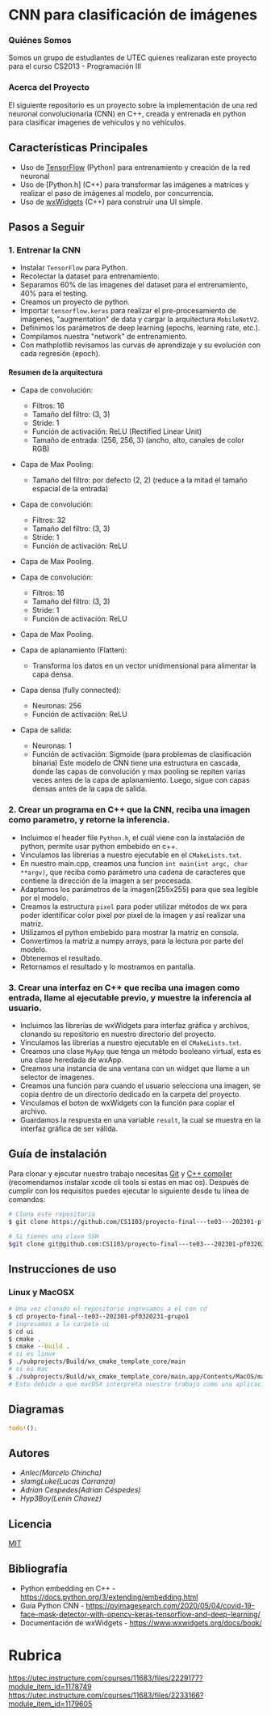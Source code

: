 # CNN para clasificación de imágenes

### Quiénes Somos

Somos un grupo de estudiantes de UTEC quienes realizaran este proyecto para el curso
CS2013 - Programación III

### Acerca del Proyecto

El siguiente repositorio es un proyecto sobre la implementación de una red neuronal convolucionaria (CNN) en C++, creada y entrenada en python para clasificar imagenes de vehículos y no vehículos.

## Características Principales

- Uso de [TensorFlow](https://www.tensorflow.org/?hl=es-419) (Python) para entrenamiento y creación de la red neuronal
- Uso de [Python.h] (C++) para transformar las imágenes a matrices y realizar el paso de imágenes al modelo, por concurrencia.
- Uso de [wxWidgets](https://www.wxwidgets.org/) (C++) para construir una UI simple.

## Pasos a Seguir

### 1. Entrenar la CNN

- Instalar `TensorFlow` para Python.
- Recolectar la dataset para entrenamiento.
- Separamos 60% de las imagenes del dataset para el entrenamiento, 40% para el testing.
- Creamos un proyecto de python.
- Importar `tensorflow.keras` para realizar el pre-procesamiento de imágenes, "augmentation" de data y cargar la arquitectura `MobileNetV2`.
- Definimos los parámetros de deep learning (epochs, learning rate, etc.).
- Compilamos nuestra "network" de entrenamiento.
- Con mathplotlib revisamos las curvas de aprendizaje y su evolución con cada regresión (epoch).

#### Resumen de la arquitectura
- Capa de convolución:
  - Filtros: 16
  - Tamaño del filtro: (3, 3)
  - Stride: 1
  - Función de activación: ReLU (Rectified Linear Unit)
  - Tamaño de entrada: (256, 256, 3) (ancho, alto, canales de color RGB)

- Capa de Max Pooling:
  - Tamaño del filtro: por defecto (2, 2) (reduce a la mitad el tamaño espacial de la entrada)

- Capa de convolución:
  - Filtros: 32
  - Tamaño del filtro: (3, 3)
  - Stride: 1
  - Función de activación: ReLU

- Capa de Max Pooling.

- Capa de convolución:
  - Filtros: 16
  - Tamaño del filtro: (3, 3)
  - Stride: 1
  - Función de activación: ReLU

- Capa de Max Pooling.
- Capa de aplanamiento (Flatten):
  - Transforma los datos en un vector unidimensional para alimentar la capa densa.
- Capa densa (fully connected):
  - Neuronas: 256
  - Función de activación: ReLU
- Capa de salida:
  - Neuronas: 1
  - Función de activación: Sigmoide (para problemas de clasificación binaria)
Este modelo de CNN tiene una estructura en cascada, donde las capas de convolución y max pooling se repiten varias veces antes de la capa de aplanamiento. Luego, sigue con capas densas antes de la capa de salida.

### 2. Crear un programa en C++ que la CNN, reciba una imagen como parametro, y retorne la inferencia.

- Incluimos el header file `Python.h`, el cuál viene con la instalación de python, permite usar python embebido en c++.
- Vinculamos las librerias a nuestro ejecutable en el `CMakeLists.txt`.
- En nuestro main.cpp, creamos una funcion `int main(int argc, char **argv)`, que reciba como parámetro una cadena de caracteres que contiene la dirección de la imagen a ser procesada.
- Adaptamos los parámetros de la imagen(255x255) para que sea legible por el modelo.
- Creamos la estructura `pixel` para poder utilizar métodos de wx para poder identificar color pixel por pixel de la imagen y así realizar una matriz.
- Utilizamos el python embebido para mostrar la matriz en consola. 
- Convertimos la matriz a numpy arrays, para la lectura por parte del modelo.
- Obtenemos el resultado.
- Retornamos el resultado y lo mostramos en pantalla.


### 3. Crear una interfaz en C++ que reciba una imagen como entrada, llame al ejecutable previo, y muestre la inferencia al usuario.

- Incluimos las librerías de wxWidgets para interfaz gráfica y archivos, clonando su repositorio en nuestro directorio del proyecto.
- Vinculamos las librerías a nuestro ejecutable en el `CMakeLists.txt`.
- Creamos una clase `MyApp` que tenga un método booleano virtual, esta es una clase heredada de wxApp.
- Creamos una instancia de una ventana con un widget que llame a un selector de imagenes.
- Creamos una función para cuando el usuario selecciona una imagen, se copia dentro de un directorio dedicado en la carpeta del proyecto.
- Vinculamos el boton de wxWidgets con la función para copiar el archivo.
- Guardamos la respuesta en una variable `result`, la cual se muestra en la interfaz gráfica de ser válida.


## Guía de instalación

Para clonar y ejecutar nuestro trabajo necesitas [Git](https://git-scm.com) y [C++ compiler](https://www.cs.odu.edu/~zeil/cs250PreTest/latest/Public/installingACompiler/#installing-a-c-compiler-on-microsoft-windows) (recomendamos instalar xcode cli tools si estas en mac os). Después de cumplir con los requisitos puedes ejecutar lo siguiente desde tu línea de comandos:

```bash
# Clona este repositorio
$ git clone https://github.com/CS1103/proyecto-final---te03---202301-pf0320231-grupo1.git
```

```bash
# Si tienes una clave SSH
$git clone git@github.com:CS1103/proyecto-final---te03---202301-pf0320231-grupo1.git
```

## Instrucciones de uso
### Linux y MacOSX
```bash
# Una vez clonado el repositorio ingresamos a el con cd
$ cd proyecto-final--te03--202301-pf0320231-grupo1
# ingresamos a la carpeta ui
$ cd ui
$ cmake .
$ cmake --build .
# si es linux
$ ./subprojects/Build/wx_cmake_template_core/main
# si es mac
$ ./subprojects/Build/wx_cmake_template_core/main.app/Contents/MacOS/main
# Esto debido a que macOSX interpreta nuestro trabajo como una aplicación añadiendo el .app

```

## Diagramas
```rust
todo!();
```

## Autores

- _Anlec(Marcelo Chincha)_
- _slamgLuke(Lucas Carranza)_
- _Adrian Cespedes(Adrian Céspedes)_
- _Hyp3Boy(Lenin Chavez)_

## Licencia

[MIT](https://choosealicense.com/licenses/mit/)

## Bibliografía
- Python embedding en C++ - https://docs.python.org/3/extending/embedding.html
- Guia Python CNN - https://pyimagesearch.com/2020/05/04/covid-19-face-mask-detector-with-opencv-keras-tensorflow-and-deep-learning/
- Documentación de wxWidgets - https://www.wxwidgets.org/docs/book/

# Rubrica
https://utec.instructure.com/courses/11683/files/2229177?module_item_id=1178749
https://utec.instructure.com/courses/11683/files/2233166?module_item_id=1179605
